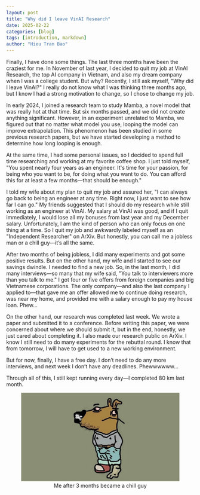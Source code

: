 ```yaml
---
layout: post
title: "Why did I leave VinAI Research"
date: 2025-02-22
categories: [blog]
tags: [introduction, markdown]
author: "Hieu Tran Bao"
---
```


Finally, I have done some things. The last three months have been the craziest for me. In November of last year, I decided to quit my job at VinAI Research, the top AI company in Vietnam, and also my dream company when I was a college student. But why? Recently, I still ask myself, "Why did I leave VinAI?" I really do not know what I was thinking three months ago, but I know I had a strong motivation to change, so I chose to change my job.

In early 2024, I joined a research team to study Mamba, a novel model that was really hot at that time. But six months passed, and we did not create anything significant. However, in an experiment unrelated to Mamba, we figured out that no matter what model you use, looping the model can improve extrapolation. This phenomenon has been studied in some previous research papers, but we have started developing a method to determine how long looping is enough.

At the same time, I had some personal issues, so I decided to spend full time researching and working at my favorite coffee shop. I just told myself, "You spent nearly four years as an engineer. It's time for your passion, for being who you want to be, for doing what you want to do. You can afford this for at least a few months—that should be enough."

I told my wife about my plan to quit my job and assured her, "I can always go back to being an engineer at any time. Right now, I just want to see how far I can go." My friends suggested that I should do my research while still working as an engineer at VinAI. My salary at VinAI was good, and if I quit immediately, I would lose all my bonuses from last year and my December salary. Unfortunately, I am the kind of person who can only focus on one thing at a time. So I quit my job and awkwardly labeled myself as an "Independent Researcher" on ArXiv. But honestly, you can call me a jobless man or a chill guy—it’s all the same.

After two months of being jobless, I did many experiments and got some positive results. But on the other hand, my wife and I started to see our savings dwindle. I needed to find a new job. So, in the last month, I did many interviews—so many that my wife said, "You talk to interviewers more than you talk to me." I got four or five offers from foreign companies and big Vietnamese corporations. The only company—and also the last company I applied to—that gave me an offer allowed me to continue doing research, was near my home, and provided me with a salary enough to pay my house loan. Phew...

On the other hand, our research was completed last week. We wrote a paper and submitted it to a conference. Before writing this paper, we were concerned about where we should submit it, but in the end, honestly, we just cared about completing it. I also made our research public on ArXiv. I know I still need to do many experiments for the rebuttal round. I know that from tomorrow, I will have to get used to a new working environment.

But for now, finally, I have a free day. I don’t need to do any more interviews, and next week I don’t have any deadlines. Phewwwwww...

Through all of this, I still kept running every day—I completed 80 km last month.

<figure style="text-align: center;">
  <img src="/assets/images/chill_guy.jpg" alt="Logo" class="logo">
  <figcaption>Me after 3 months became a chill guy</figcaption>
</figure>

